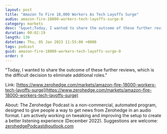 ```yaml
---
layout: post
title: "Amazon To Fire 18,000 Workers As Tech Layoffs Surge"
audio: amazon-fire-18000-workers-tech-layoffs-surge-0
category: markets
desc: "&quot;Today, I wanted to share the outcome of these further reviews, which is the difficult decision to eliminate additional roles.&quot; "
duration: 00:02:19
length: 139
datetime: Thu, 05 Jan 2023 11:55:00 +0000
tags: podcast
guid: amazon-fire-18000-workers-tech-layoffs-surge-0
order: 0
---
```

&quot;Today, I wanted to share the outcome of these further reviews, which is the difficult decision to eliminate additional roles.&quot; 

Link: [https://www.zerohedge.com/markets/amazon-fire-18000-workers-tech-layoffs-surge](https://www.zerohedge.com/markets/amazon-fire-18000-workers-tech-layoffs-surge)

About: The Zerohedge Podcast is a non-commercial, automated program, designed to give people a way to get news from Zerohedge in an audio format.  I am actively working on tweaking and improving the setup to create a better listening experience (December 2022).  Suggestions are welcome: [zerohedgePodcast@outlook.com](mailto:zerohedgePodcast@outlook.com)
